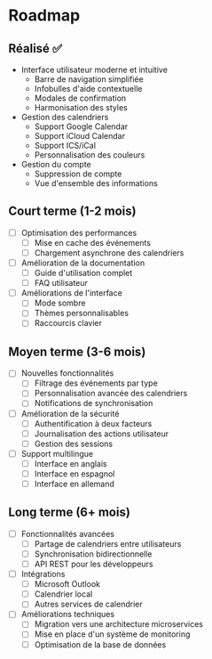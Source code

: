 # Roadmap

## Réalisé ✅
- Interface utilisateur moderne et intuitive
  - Barre de navigation simplifiée
  - Infobulles d'aide contextuelle
  - Modales de confirmation
  - Harmonisation des styles
- Gestion des calendriers
  - Support Google Calendar
  - Support iCloud Calendar
  - Support ICS/iCal
  - Personnalisation des couleurs
- Gestion du compte
  - Suppression de compte
  - Vue d'ensemble des informations

## Court terme (1-2 mois)
- [ ] Optimisation des performances
  - [ ] Mise en cache des événements
  - [ ] Chargement asynchrone des calendriers
- [ ] Amélioration de la documentation
  - [ ] Guide d'utilisation complet
  - [ ] FAQ utilisateur
- [ ] Améliorations de l'interface
  - [ ] Mode sombre
  - [ ] Thèmes personnalisables
  - [ ] Raccourcis clavier

## Moyen terme (3-6 mois)
- [ ] Nouvelles fonctionnalités
  - [ ] Filtrage des événements par type
  - [ ] Personnalisation avancée des calendriers
  - [ ] Notifications de synchronisation
- [ ] Amélioration de la sécurité
  - [ ] Authentification à deux facteurs
  - [ ] Journalisation des actions utilisateur
  - [ ] Gestion des sessions
- [ ] Support multilingue
  - [ ] Interface en anglais
  - [ ] Interface en espagnol
  - [ ] Interface en allemand

## Long terme (6+ mois)
- [ ] Fonctionnalités avancées
  - [ ] Partage de calendriers entre utilisateurs
  - [ ] Synchronisation bidirectionnelle
  - [ ] API REST pour les développeurs
- [ ] Intégrations
  - [ ] Microsoft Outlook
  - [ ] Calendrier local
  - [ ] Autres services de calendrier
- [ ] Améliorations techniques
  - [ ] Migration vers une architecture microservices
  - [ ] Mise en place d'un système de monitoring
  - [ ] Optimisation de la base de données 